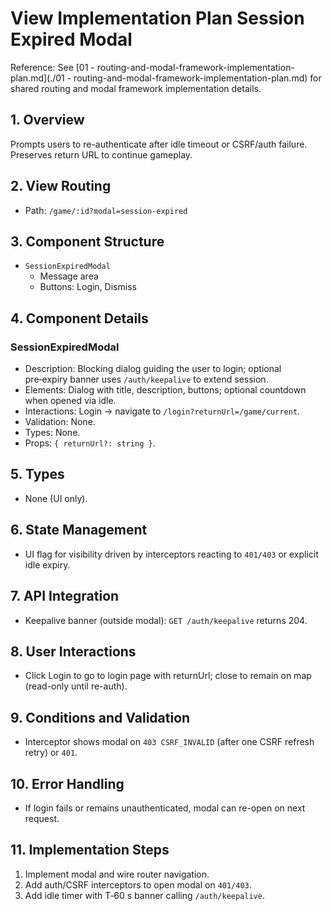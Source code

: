 # View Implementation Plan Session Expired Modal

Reference: See [01 - routing-and-modal-framework-implementation-plan.md](./01 - routing-and-modal-framework-implementation-plan.md) for shared routing and modal framework implementation details.

## 1. Overview
Prompts users to re-authenticate after idle timeout or CSRF/auth failure. Preserves return URL to continue gameplay.

## 2. View Routing
- Path: `/game/:id?modal=session-expired`

## 3. Component Structure
- `SessionExpiredModal`
  - Message area
  - Buttons: Login, Dismiss

## 4. Component Details
### SessionExpiredModal
- Description: Blocking dialog guiding the user to login; optional pre‑expiry banner uses `/auth/keepalive` to extend session.
- Elements: Dialog with title, description, buttons; optional countdown when opened via idle.
- Interactions: Login → navigate to `/login?returnUrl=/game/current`.
- Validation: None.
- Types: None.
- Props: `{ returnUrl?: string }`.

## 5. Types
- None (UI only).

## 6. State Management
- UI flag for visibility driven by interceptors reacting to `401/403` or explicit idle expiry.

## 7. API Integration
- Keepalive banner (outside modal): `GET /auth/keepalive` returns 204.

## 8. User Interactions
- Click Login to go to login page with returnUrl; close to remain on map (read-only until re-auth).

## 9. Conditions and Validation
- Interceptor shows modal on `403 CSRF_INVALID` (after one CSRF refresh retry) or `401`.

## 10. Error Handling
- If login fails or remains unauthenticated, modal can re-open on next request.

## 11. Implementation Steps
1. Implement modal and wire router navigation.
2. Add auth/CSRF interceptors to open modal on `401/403`.
3. Add idle timer with T‑60 s banner calling `/auth/keepalive`.
